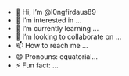- 👋 Hi, I’m @l0ngfirdaus89
- 👀 I’m interested in ...
- 🌱 I’m currently learning ...
- 💞️ I’m looking to collaborate on ...
- 📫 How to reach me ...
- 😄 Pronouns: equatorial...
- ⚡ Fun fact: ...

<!---
l0ngfirdaus89/l0ngfirdaus89 is a ✨ special ✨ repository because its `README.md` (this file) appears on your GitHub profile.
You can click the Preview link to take a look at your changes.
--->
